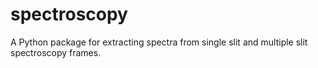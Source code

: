 spectroscopy
============

A Python package for extracting spectra from single slit and multiple slit spectroscopy frames.

